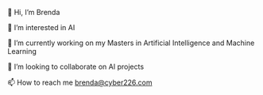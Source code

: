 👋 Hi, I’m Brenda

👀 I’m interested in AI

🌱 I’m currently working on my Masters in Artificial Intelligence and Machine Learning

💞️ I’m looking to collaborate on AI projects 

📫 How to reach me brenda@cyber226.com
